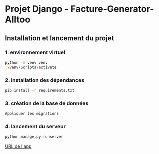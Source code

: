 # Projet Django - Facture-Generator-Alltoo

## Installation et lancement du projet

### 1. environnement virtuel

```bash
python -m venv venv
.\venv\Scripts\activate
```

### 2. installation des dépendances

```bash
pip install -r requirements.txt
```

### 3. création de la base de données

```bash
Appliquer les migrations 
```

### 4. lancement du serveur

```bash
python manage.py runserver
```


[URL de l'app](http://127.0.0.1:8000/)